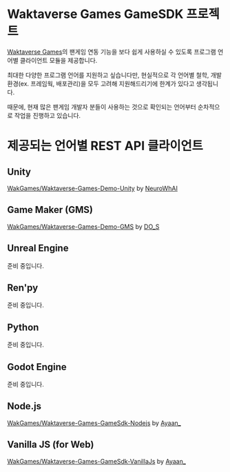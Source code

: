 # Waktaverse Games GameSDK 프로젝트
[Waktaverse Games](https://waktaverse.games)의 팬게임 연동 기능을 보다 쉽게 사용하실 수 있도록 프로그램 언어별 클라이언트 모듈을 제공합니다.

최대한 다양한 프로그램 언어를 지원하고 싶습니다만, 현실적으로 각 언어별 철학, 개발환경(ex. 프레임웍, 배포관리)을 모두 고려해 지원해드리기에 한계가 있다고 생각됩니다.

때문에, 현재 많은 팬게임 개발자 분들이 사용하는 것으로 확인되는 언어부터 순차적으로 작업을 진행하고 있습니다.

# 제공되는 언어별 REST API 클라이언트

## Unity
[WakGames/Waktaverse-Games-Demo-Unity](https://github.com/WakGames/Waktaverse-Games-Demo-Unity.git) by [NeuroWhAI](https://github.com/NeuroWhAI)

## Game Maker (GMS)
[WakGames/Waktaverse-Games-Demo-GMS](https://github.com/WakGames/Waktaverse-Games-Demo-GMS.git) by [DO_S](https://github.com/DOS0313)

## Unreal Engine
준비 중입니다.

## Ren'py
준비 중입니다.

## Python
준비 중입니다.

## Godot Engine
준비 중입니다.

## Node.js
[WakGames/Waktaverse-Games-GameSdk-Nodejs](https://github.com/WakGames/Waktaverse-Games-GameSdk-Nodejs.git) by [Ayaan_](https://github.com/kms0219kms)

## Vanilla JS (for Web)
[WakGames/Waktaverse-Games-GameSdk-VanillaJs](https://github.com/WakGames/Waktaverse-Games-GameSdk-VanillaJs.git) by [Ayaan_](https://github.com/kms0219kms)
